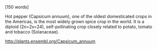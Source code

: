 
[150 words]

Hot pepper (Capsicum annuum), one of the oldest domesticated crops in the Americas, is the most widely grown spice crop in the world. It is a diploid (2n=2x=24), self-pollinating crop closely related to potato, tomato and tobacco (Solanaceae).

http://plants.ensembl.org/Capsicum_annuum

